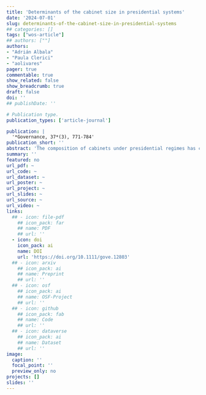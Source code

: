 ```yaml
---
title: 'Determinants of the cabinet size in presidential systems'
date: '2024-07-01'
slug: determinants-of-the-cabinet-size-in-presidential-systems
## categories: []
tags: ["wos-article"]
## authors: [""]
authors:
- "Adrián Albala"
- "Paula Clerici"
- "aolivares"
pager: true
commentable: true
show_related: false
show_breadcrumb: true
draft: false
doi: ''
## publishDate: ''

# Publication type.
publication_types: ['article-journal']

publication: |
  '*Governance, 37*(3), 771-784'
publication_short: ''
abstract: 'The composition of cabinets under presidential regimes has constituted one of the top topics of the litterature in political science in recent years. However, nothing has been said about the proper size of those cabinets. That is, why some cabinets are 37 ministers large when other is formed by just 13 members? We carry on a theory of cabinet size under presidential regimes, using insights from both parliamentarist and presidentialist literature. Our model is composed of five hypotheses relying on an original dataset of 161 observations across 19 presidential countries of the Americas. Our main finding is that the inclusion of independents and/or technocrats impacts significantly on lowering cabinets' size.'
summary: ''
featured: no
url_pdf: ~
url_code: ~
url_dataset: ~
url_poster: ~
url_project: ~
url_slides: ~
url_source: ~
url_video: ~
links:
  ## - icon: file-pdf
    ## icon_pack: far
    ## name: PDF
    ## url: ''
  - icon: doi
    icon_pack: ai
    name: DOI
    url: 'https://doi.org/10.1111/gove.12803'
  ## - icon: arxiv
    ## icon_pack: ai
    ## name: Preprint
    ## url: ''
  ## - icon: osf
    ## icon_pack: ai
    ## name: OSF-Project
    ## url: ''
  ## - icon: github
    ## icon_pack: fab
    ## name: Code
    ## url: ''
  ## - icon: dataverse
    ## icon_pack: ai
    ## name: Dataset
    ## url: ''
image:
  caption: ''
  focal_point: ''
  preview_only: no
projects: []
slides: ''
---
```

